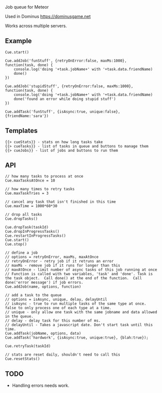 Job queue for Meteor

Used in Dominus https://dominusgame.net

Works across multiple servers.


Example
---
    Cue.start()

    Cue.addJob('funStuff', {retryOnError:false, maxMs:1000}, function(task, done) {
        console.log('doing '+task.jobName+' with '+task.data.friendName)
        done()
    })

    Cue.addJob('stupidStuff', {retryOnError:false, maxMs:1000}, function(task, done) {
        console.log('doing '+task.jobName+' with '+task.data.friendName)
        done('found an error while doing stupid stuff')
    })

    Cue.addTask('funStuff', {isAsync:true, unique:false}, {friendName:'sara'})


Templates
---
    {{> cueStats}} - stats on how long tasks take
    {{> cueTasks}} - list of tasks in queue and buttons to manage them
    {{> cueJobs}} - list of jobs and buttons to run them


API
---
    // how many tasks to process at once
    Cue.maxTasksAtOnce = 10

    // how many times to retry tasks
    Cue.maxTaskTries = 3

    // cancel any task that isn't finished in this time
    Cue.maxTime = 1000*60*30

    // drop all tasks
    Cue.dropTasks()

    Cue.dropTask(taskId)
    Cue.dropInProgressTasks()
    Cue.restartInProgressTasks()
    Cue.start()
    Cue.stop()

    // define a job
    // options = retryOnError, maxMs, maxAtOnce
    // retryOnError - retry job if it retruns an error
    // maxMs - remove job if it runs for longer than this
    // maxAtOnce - limit number of async tasks of this job running at once
    // Function is called with two variables, 'task' and 'done'. Task is the task object.  Call done() at the end of the function.  Call done('error message') if job errors.
    Cue.addJob(name, options, function)

    // add a task to the queue
    // options = isAsync, unique, delay, delayUntil
    // isAsync - true to run multiple tasks of the same type at once.  false to only process one of each type at a time.
    // unique - only allow one task with the same jobname and data allowed in the queue.
    // delay - delay task for this number of ms.
    // delayUntil - Takes a javascript date. Don't start task until this time.
    Cue.addTask(jobName, options, data)
    Cue.addTask('hardwork', {isAsync:true, unique:true}, {blah:true});

    Cue.retryTask(taskId)

    // stats are reset daily, shouldn't need to call this
    Cue.resetStats()

TODO
---
* Handling errors needs work.
